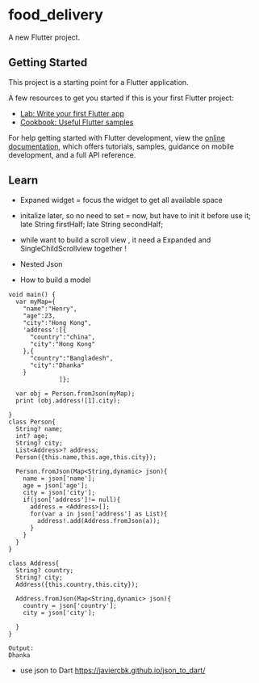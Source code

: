 # food_delivery

A new Flutter project.

## Getting Started

This project is a starting point for a Flutter application.

A few resources to get you started if this is your first Flutter project:

- [Lab: Write your first Flutter app](https://docs.flutter.dev/get-started/codelab)
- [Cookbook: Useful Flutter samples](https://docs.flutter.dev/cookbook)

For help getting started with Flutter development, view the
[online documentation](https://docs.flutter.dev/), which offers tutorials,
samples, guidance on mobile development, and a full API reference.

## Learn

- Expaned widget  = focus the widget to get all available space

- initalize later, so no need to set = now, but have to init it before use it;
  late String firstHalf;
  late String secondHalf;

- while want to build a scroll view , it need a Expanded and SingleChildScrollview together !
- Nested Json

- How to build a model

```
void main() {
  var myMap={
    "name":"Henry",
    "age":23,
    "city":"Hong Kong",
    'address':[{
      "country":"china",
      "city":"Hong Kong"
    },{
      "country":"Bangladesh",
      "city":"Dhanka"
    }
              ]};
  
  var obj = Person.fromJson(myMap);
  print (obj.address![1].city);
  
}
class Person{
  String? name;
  int? age;
  String? city;
  List<Address>? address;
  Person({this.name,this.age,this.city});
  
  Person.fromJson(Map<String,dynamic> json){
    name = json['name'];
    age = json['age'];
    city = json['city'];
    if(json['address']!= null){
      address = <Address>[];
      for(var a in json['address'] as List){
        address!.add(Address.fromJson(a));
      } 
    }
  }
}

class Address{
  String? country;
  String? city;
  Address({this.country,this.city});
  
  Address.fromJson(Map<String,dynamic> json){
    country = json['country'];
    city = json['city'];

  }
}
```

```
Output:
Dhanka
```

- use json to Dart <https://javiercbk.github.io/json_to_dart/>
